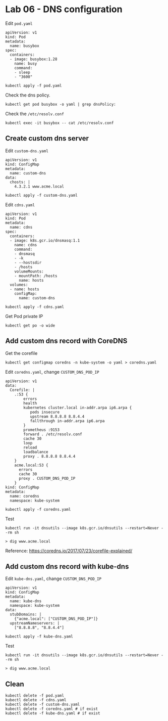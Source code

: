 # Lab 06 - DNS configuration

Edit `pod.yaml`

```
apiVersion: v1
kind: Pod
metadata:
  name: busybox
spec:
  containers:
  - image: busybox:1.28
    name: busy
    command:
    - sleep
    - "3600"
```

```
kubectl apply -f pod.yaml
```

Check the dns policy.

```
kubectl get pod busybox -o yaml | grep dnsPolicy:
```

Check the `/etc/resolv.conf`

```
kubectl exec -it busybox -- cat /etc/resolv.conf
```

## Create custom dns server

Edit `custom-dns.yaml`

```
apiVersion: v1
kind: ConfigMap
metadata:
  name: custom-dns
data:
  chosts: |
    4.3.2.1 www.acme.local
```

```
kubectl apply -f custom-dns.yaml
```

Edit `cdns.yaml`

```
apiVersion: v1
kind: Pod
metadata:
  name: cdns
spec:
  containers:
  - image: k8s.gcr.io/dnsmasq:1.1
    name: cdns
    command:
    - dnsmasq
    - -k
    - --hostsdir
    - /hosts
    volumeMounts:
    - mountPath: /hosts
      name: hosts
  volumes:
  - name: hosts
    configMap:
      name: custom-dns
```

```
kubectl apply -f cdns.yaml
```

Get Pod private IP

```
kubectl get po -o wide
```

## Add custom dns record with CoreDNS

Get the corefile

```
kubectl get configmap coredns -n kube-system -o yaml > coredns.yaml
```

Edit `coredns.yaml`, change `CUSTOM_DNS_POD_IP`

```
apiVersion: v1
data:
  Corefile: |
    .:53 {
        errors
        health
        kubernetes cluster.local in-addr.arpa ip6.arpa {
           pods insecure
           upstream 8.8.8.8 8.8.4.4
           fallthrough in-addr.arpa ip6.arpa
        }
        prometheus :9153
        forward . /etc/resolv.conf
        cache 30
        loop
        reload
        loadbalance
        proxy . 8.8.8.8 8.8.4.4
    }
    acme.local:53 {
      errors
      cache 30
      proxy . CUSTOM_DNS_POD_IP
    }
kind: ConfigMap
metadata:
  name: coredns
  namespace: kube-system
```

```
kubectl apply -f coredns.yaml
```

Test

```
kubectl run -it dnsutils --image k8s.gcr.io/dnsutils --restart=Never --rm sh

> dig www.acme.local
```

Reference: https://coredns.io/2017/07/23/corefile-explained/

## Add custom dns record with kube-dns

Edit `kube-dns.yaml`, change `CUSTOM_DNS_POD_IP`

```
apiVersion: v1
kind: ConfigMap
metadata:
  name: kube-dns
  namespace: kube-system
data:
  stubDomains: |
    {"acme.local": ["CUSTOM_DNS_POD_IP"]}
  upstreamNameservers: |
    ["8.8.8.8", "8.8.4.4"]
```

```
kubectl apply -f kube-dns.yaml
```

Test

```
kubectl run -it dnsutils --image k8s.gcr.io/dnsutils --restart=Never --rm sh

> dig www.acme.local
```

## Clean

```
kubectl delete -f pod.yaml
kubectl delete -f cdns.yaml
kubectl delete -f custom-dns.yaml
kubectl delete -f coredns.yaml # if exist
kubectl delete -f kube-dns.yaml # if exist
```
